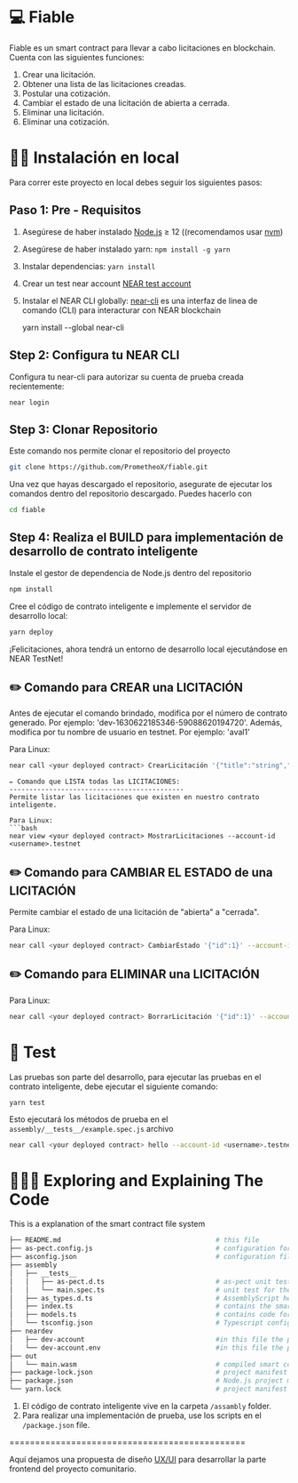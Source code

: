 💻 Fiable
==================

 Fiable es un smart contract para llevar a cabo licitaciones en blockchain. Cuenta con las siguientes funciones:
 
 1. Crear una licitación.
 2. Obtener una lista de las licitaciones creadas.
 3. Postular una cotización.
 4. Cambiar el estado de una licitación de abierta a cerrada.
 5. Eliminar una licitación.
 6. Eliminar una cotización.
 

👨‍💻 Instalación en local
===========

Para correr este proyecto en local debes seguir los siguientes pasos:


Paso 1: Pre - Requisitos
------------------------------

1. Asegúrese de haber instalado [Node.js] ≥ 12 ((recomendamos usar [nvm])
2. Asegúrese de haber instalado yarn: `npm install -g yarn`
3. Instalar dependencias: `yarn install`
4. Crear un test near account [NEAR test account]
5. Instalar el NEAR CLI globally: [near-cli] es una interfaz de linea de comando (CLI) para interacturar con NEAR blockchain

    yarn install --global near-cli

Step 2: Configura tu NEAR CLI
-------------------------------

Configura tu near-cli para autorizar su cuenta de prueba creada recientemente:

    near login
    
Step 3: Clonar Repositorio
-------------------------------    

Este comando nos permite clonar el repositorio del proyecto

```bash
git clone https://github.com/PrometheoX/fiable.git
```

Una vez que hayas descargado el repositorio, asegurate de ejecutar los comandos dentro del repositorio descargado. Puedes hacerlo con
```bash
cd fiable
```

Step 4: Realiza el BUILD para implementación de desarrollo de contrato inteligente 
------------------------------------------------------------------------------------

Instale el gestor de dependencia de Node.js dentro del repositorio

```bash
npm install
```

Cree el código de contrato inteligente e implemente el servidor de desarrollo local: 
```bash
yarn deploy
```


¡Felicitaciones, ahora tendrá un entorno de desarrollo local ejecutándose en NEAR TestNet!


✏️ Comando para CREAR una LICITACIÓN
-----------------------------------------------
Antes de ejecutar el comando brindado, modifica <your deployed contract> por el número de contrato generado. Por ejemplo: 'dev-1630622185346-59088620194720'. Además, modifica <username> por tu nombre de usuario en testnet. Por ejemplo: 'aval1'

Para Linux:
```bash
near call <your deployed contract> CrearLicitación '{"title":"string","razón_social":"string","descripción":"string","presupuesto_max":<number>,"anticipo":<number>,"fecha_cierre":"string"}' --account-id <username>.testnet
```

```
✏️ Comando que LISTA todas las LICITACIONES:
--------------------------------------------
Permite listar las licitaciones que existen en nuestro contrato inteligente. 

Para Linux:
```bash
near view <your deployed contract> MostrarLicitaciones --account-id <username>.testnet
```

✏️ Comando para CAMBIAR EL ESTADO de una LICITACIÓN
------------------------------------------------

Permite cambiar el estado de una licitación de "abierta" a "cerrada".

Para Linux:
```bash
near call <your deployed contract> CambiarEstado '{"id":1}' --account-id <username>.testnet
```

✏️ Comando para ELIMINAR una LICITACIÓN
--------------------------------------------

Para Linux:
```bash
near call <your deployed contract> BorrarLicitación '{"id":1}' --account-id <username>.testnet
``` 




🤖 Test 
==================

Las pruebas son parte del desarrollo, para ejecutar las pruebas en el contrato inteligente, debe ejecutar el siguiente comando:

    yarn test


Esto ejecutará los métodos de prueba en el `assembly/__tests__/example.spec.js` archivo


```bash
near call <your deployed contract> hello --account-id <username>.testnet
```


👩🏼‍🏫 Exploring and Explaining The Code 
====================================
This is a explanation of the smart contract file system

```bash
├── README.md                                       # this file
├── as-pect.config.js                               # configuration for as-pect (AssemblyScript unit testing)
├── asconfig.json                                   # configuration file for Assemblyscript compiler
├── assembly
│   ├── __tests__
│   │   ├── as-pect.d.ts                            # as-pect unit testing headers for type hints
│   │   └── main.spec.ts                            # unit test for the contract
│   ├── as_types.d.ts                               # AssemblyScript headers for type hint
│   ├── index.ts                                    # contains the smart contract code
│   ├── models.ts                                   # contains code for the models accesible to the smart contract
│   └── tsconfig.json                               # Typescript configuration file
├── neardev
│   ├── dev-account                                 #in this file the provisional deploy smart contract account is saved
│   └── dev-account.env                             #in this file the provisional deploy smart contract account is saved like a environment variable                             
├── out
│   └── main.wasm                                   # compiled smart contract code using to deploy
├── package-lock.json                               # project manifest lock version
├── package.json                                    # Node.js project manifest (scripts and dependencies)
└── yarn.lock                                       # project manifest lock version
```
1. El código de contrato inteligente vive en la carpeta `/assambly` folder.
2. Para realizar una implementación de prueba, use los scripts en el `/package.json` file.



==============================================

Aquí dejamos una propuesta de diseño [UX/UI] para desarrollar la parte frontend del proyecto comunitario. 


  [create-near-app]: https://github.com/near/create-near-app
  [Node.js]: https://nodejs.org/en/download/package-manager/
  [NEAR accounts]: https://docs.near.org/docs/concepts/account
  [NEAR Wallet]: https://wallet.testnet.near.org/
  [near-cli]: https://github.com/near/near-cli
  [NEAR test account]: https://docs.near.org/docs/develop/basics/create-account#creating-a-testnet-account
  [nvm]: https://github.com/nvm-sh/nvm
  [UX/UI]: https://www.figma.com/proto/0dZLC0WI1eVsfjeKu3T8J8/Garant%C3%ADzame?node-id=2%3A8&scaling=scale-down-width&page-id=0%3A1&starting-point-node-id=2%3A8

